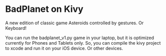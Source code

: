 # BadPlanet on Kivy

A new edition of classic game Asteroids controlled by gestures. Or Keyboard!

You can run the badplanet_v1.py game in your laptop, but it is optimized currently for Phones and Tablets only. So, you can compile the kivy project to xcode and run it on your iOS device. Or other devices. 
